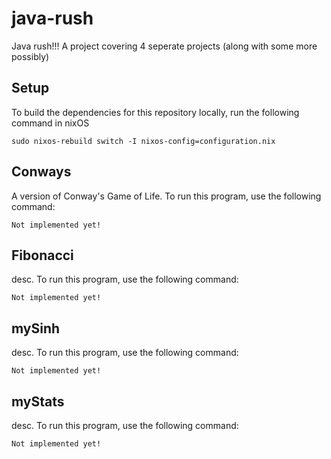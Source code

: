 # java-rush

Java rush!!! A project covering 4 seperate projects (along with some more possibly)

## Setup

To build the dependencies for this repository locally, run the following command in nixOS

```
sudo nixos-rebuild switch -I nixos-config=configuration.nix
```

## Conways

A version of Conway's Game of Life. To run this program, use the following command:

```
Not implemented yet!
```

## Fibonacci

desc. To run this program, use the following command:

```
Not implemented yet!
```

## mySinh

desc. To run this program, use the following command:

```
Not implemented yet!
```

## myStats

desc. To run this program, use the following command:

```
Not implemented yet!
```
